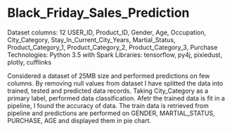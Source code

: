 # Black_Friday_Sales_Prediction
Dataset columns: 12
USER_ID, Product_ID, Gender, Age, Occupation, City_Category, Stay_In_Current_City_Years, Martial_Status, Product_Category_1, Product_Category_2, Product_Category_3, Purchase
Technologies: Python 3.5 with Spark
Libraries: tensorflow, py4j, pixiedust, plotly, cufflinks

Considered a dataset of 25MB size and performed predictions on few columns.
By removing null values from dataset I have splitted the data into trained, tested and predicted data records.
Taking City_Category as a primary label, performed data classification.
Afetr the trained data is fit in a pipeline, I found the accuracy of data.
The train data is retrieved from pipeline and predictions are performed on GENDER, MARTIAL_STATUS, PURCHASE, AGE and displayed them in pie chart.
